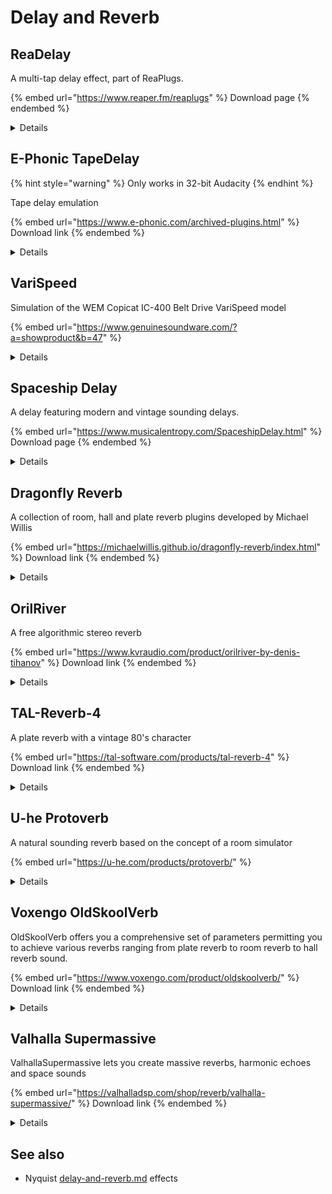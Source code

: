 # Delay and Reverb

## ReaDelay

A multi-tap delay effect, part of ReaPlugs.

{% embed url="https://www.reaper.fm/reaplugs" %}
Download page
{% endembed %}

<details>

<summary>Details</summary>

Copyright (C) 2006-2016, Cockos Incorporated VST PlugIn Technology by Steinberg Media Technologies GmbH

Information From the vendor:

* Multi-tap delay, no practical limit on tap count
* Up to 10 second delay per tap
* Tap lengths can be in time (s/ms) or quarter notes
* Feedback, LPF/HPF, resolution reduction per tap
* Stereo width per tap
* Volume/pan per tap

<img src="../.gitbook/assets/readelay.png" alt="" data-size="original">

</details>

## E-Phonic TapeDelay

{% hint style="warning" %}
Only works in 32-bit Audacity
{% endhint %}

Tape delay emulation&#x20;

{% embed url="https://www.e-phonic.com/archived-plugins.html" %}
Download link
{% endembed %}

<details>

<summary>Details</summary>

© 2019 E-Phonic

Features

* Up to 1 second delay
* High and low cut
* Add noise for self resonance

This plug-in is only available in 32-bit version

</details>

## VariSpeed

Simulation of the WEM Copicat IC-400 Belt Drive VariSpeed model

{% embed url="https://www.genuinesoundware.com/?a=showproduct&b=47" %}

<details>

<summary>Details</summary>

Copyright © GSi Genuine Soundware and Instruments

* It's a simulation of a tape delay built and marketed during the seventies, so don't expect high fidelity
* The tape produces hum and hiss, this can't be disabled
* It can easily reach a state of self-oscillation (when the feedback is too high) and distort the sound in a transistor-fashioned way
* It's also worth noticing that the real unit is way more aggressive when it comes to noise and distortion... we tried to keep it usable
* not to forget that the real unit can change sound and behavior in time, as the tape loop degrades itself until becoming unusable
* of course there's no host tempo sync
* since all imperfections have been simulated, you'll notice that the tape “slips” when the junction passes around the capstan, and you'll probably also notice that the tape speed isn't really stable
* the tone knob works reversed: turn clockwise to darken the sound

</details>

## Spaceship Delay

A delay featuring modern and vintage sounding delays.

{% embed url="https://www.musicalentropy.com/SpaceshipDelay.html" %}
Download page
{% endembed %}

<details>

<summary>Details</summary>

Copyright (C) Musical Entropy

Information from the developer website:

* **Three delay modes** : single, ping pong and dual / stereo.
* Standard delay effects controls such as the delay time in ms and in time subdivisions, the feedback (up to 110 % !), a tap tempo button etc.
* A modulation section acting on the delay times and the filter cutoff frequencies.
* An attack control allowing the user to feed the delay line only when the input volume is higher than a given threshold.
* A **spring reverb** modeled from a famous tape machine (not that one, another one).
* An advanced filtering section including standard lowpass and highpass filters, shelf filters, and the simulation of two famous synthesizer filters (not these ones either, other ones).
* A specific "modeling" section giving access to different kind of delay line and saturation colourations, featuring a bitcrusher and a tube preamp simulation.
* A "Freeze" switch which can be used for some creative effect or to transform the effect into a looper with high delay values.
* Post effects such as extra filters, a tremolo and a vintage phaser

</details>

## Dragonfly Reverb

A collection of room, hall and plate reverb plugins developed by Michael Willis

{% embed url="https://michaelwillis.github.io/dragonfly-reverb/index.html" %}
Download link
{% endembed %}

<details>

<summary>Details</summary>

Information from the developer website:

Dragonfly Room Reverb is a free stereo-to-stereo reverb effect. It has several different room presets, as well as a small number of hall presets and effect presets. It is based on ProG Reverb from Freeverb3VST, which uses Moorer's early reflection model and an implementation of Jon Dattorro's Progenitor Reverb algorithm.

![](<../.gitbook/assets/image (2).png>)

Dragonfly Hall Reverb is a free stereo-to-stereo reverb effect. It is primarily intended for use as a concert hall reverb. It also has numerous smaller presets representing rooms, studios, and chambers. It is based on Hibiki Reverb from Freeverb3VST, which uses Moorer's early reflection model and a modified FDN allpass Zita reverb.

![](../.gitbook/assets/image.png)

Dragonfly Plate is a free mono-to-stereo reverb plugin based on [NVerb](http://freeverb3vst.osdn.jp/tutorial/tutorial\_vst\_nrev.shtml) and [STRev](http://freeverb3vst.osdn.jp/tutorial/tutorial\_vst\_strev.shtml) from Freeverb3 VST

![](<../.gitbook/assets/image (3).png>)

</details>

## OrilRiver

A free algorithmic stereo reverb

{% embed url="https://www.kvraudio.com/product/orilriver-by-denis-tihanov" %}
Download link
{% endembed %}

<details>

<summary>Details</summary>

* 12 early reflections variations
* 5 reverb tail variations
* 3-band equalizer for the wet signal
* Sample Rate: from 44100 to 192000 Hz.
* Lots of presets

</details>

## TAL-Reverb-4

A plate reverb with a vintage 80's character

{% embed url="https://tal-software.com/products/tal-reverb-4" %}
Download link
{% endembed %}

<details>

<summary>Details</summary>

Information from the developer website:

* Modulated vintage reverb sound.
* Very diffuse sound.
* Fast build up time, also with long reverb sounds.
* Works on almost every audio material.
* Easy to use.
* Only stereo channels supported.

![](<../.gitbook/assets/image (1).png>)

</details>

## U-he Protoverb

A natural sounding reverb based on the concept of a room simulator

{% embed url="https://u-he.com/products/protoverb/" %}

<details>

<summary>Details</summary>

Information from the developer website:

Protoverb is an experimental room simulator reverb. Most algorithmic reverbs try to avoid resonances or model the reflections of sound from a room’s walls. Protoverb does the opposite. It builds up as many room resonances as possible, modelling the body of air in the room. No need to modulate or colour the signal. The result is a very natural sounding reverberation with interesting characteristics:

Notes held for a longer time tend to build up resonance, as if the air takes a while to get excited Multiple instruments remain distinct, without disappearing in a wash When you play a short melody, the room seems to repeat a ghost echo of that melody These properties are found in churches and large halls, but are rarely in conventional algorithmic reverbs.

To achieve this, Protoverb works with many parallel, serial and networked delays. With such a structure, no mathematical formula can make it sound right, it is down to trial and error (and luck) using random values. Protoverb generates random delay line lengths, networks and feedback strategies.

![](<../.gitbook/assets/image (4).png>)

</details>

## Voxengo OldSkoolVerb

OldSkoolVerb offers you a comprehensive set of parameters permitting you to achieve various reverbs ranging from plate reverb to room reverb to hall reverb sound.

{% embed url="https://www.voxengo.com/product/oldskoolverb/" %}
Download link
{% endembed %}

<details>

<summary>Details</summary>

Information from the developer website:

* Plate, room, and hall reverbs
* 5 reverb modes
* Reverb mode editor
* Stereo processing
* 64-bit floating point processing
* Preset manager
* Undo/redo history
* A/B comparisons
* Contextual hint messages
* All sample rates support
* Zero processing latency
* User interface color schemes
* Resizable user interface
* Retina and HighDPI support

</details>

## Valhalla Supermassive

ValhallaSupermassive lets you create massive reverbs, harmonic echoes and space sounds

{% embed url="https://valhalladsp.com/shop/reverb/valhalla-supermassive/" %}
Download link
{% endembed %}

<details>

<summary>Details</summary>

Information from the developer website:

ValhallaSupermassive is based around feedback delay networks. The individual delays can have up to 2 second of delay time, with user control over the delay lengths, the feedback, how the delays mix with each other, and the modulation rate and depth of the delays. The sonic results range from choruses and flangers, to echoes that fade in and out over time, to massive lush reverbs, and onwards to weird spatial effects that have to be heard to be believed.

</details>

## See also

* Nyquist [delay-and-reverb.md](../nyquist-plugins/effect-plugins/delay-and-reverb.md "mention") effects
